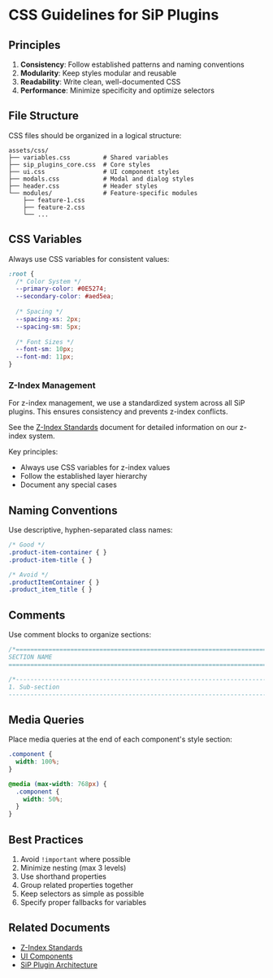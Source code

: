# CSS Guidelines for SiP Plugins

## Principles

1. **Consistency**: Follow established patterns and naming conventions
2. **Modularity**: Keep styles modular and reusable
3. **Readability**: Write clean, well-documented CSS
4. **Performance**: Minimize specificity and optimize selectors

## File Structure

CSS files should be organized in a logical structure:

```
assets/css/
├── variables.css         # Shared variables
├── sip_plugins_core.css  # Core styles
├── ui.css                # UI component styles
├── modals.css            # Modal and dialog styles
├── header.css            # Header styles
└── modules/              # Feature-specific modules
    ├── feature-1.css
    ├── feature-2.css
    └── ...
```

## CSS Variables

Always use CSS variables for consistent values:

```css
:root {
  /* Color System */
  --primary-color: #0E5274;
  --secondary-color: #aed5ea;
  
  /* Spacing */
  --spacing-xs: 2px;
  --spacing-sm: 5px;
  
  /* Font Sizes */
  --font-sm: 10px;
  --font-md: 11px;
}
```

### Z-Index Management

For z-index management, we use a standardized system across all SiP plugins. This ensures consistency and prevents z-index conflicts.

See the [Z-Index Standards](z-index-standards.md) document for detailed information on our z-index system.

Key principles:
- Always use CSS variables for z-index values
- Follow the established layer hierarchy
- Document any special cases

## Naming Conventions

Use descriptive, hyphen-separated class names:

```css
/* Good */
.product-item-container { }
.product-item-title { }

/* Avoid */
.productItemContainer { }
.product_item_title { }
```

## Comments

Use comment blocks to organize sections:

```css
/*==============================================================================
SECTION NAME
==============================================================================*/

/*------------------------------------------------------------------------------
1. Sub-section
------------------------------------------------------------------------------*/
```

## Media Queries

Place media queries at the end of each component's style section:

```css
.component {
  width: 100%;
}

@media (max-width: 768px) {
  .component {
    width: 50%;
  }
}
```

## Best Practices

1. Avoid `!important` where possible
2. Minimize nesting (max 3 levels)
3. Use shorthand properties
4. Group related properties together
5. Keep selectors as simple as possible
6. Specify proper fallbacks for variables

## Related Documents

- [Z-Index Standards](z-index-standards.md)
- [UI Components](ui-components.md)
- [SiP Plugin Architecture](plugin-architecture.md)